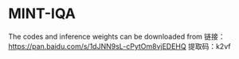 # MINT-IQA
The codes and inference weights can be downloaded from 
链接：https://pan.baidu.com/s/1dJNN9sL-cPytOm8vjEDEHQ 
提取码：k2vf 
